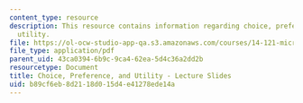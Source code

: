 ```yaml
---
content_type: resource
description: This resource contains information regarding choice, preference, and
  utility.
file: https://ol-ocw-studio-app-qa.s3.amazonaws.com/courses/14-121-microeconomic-theory-i-fall-2015/b89cf6eb8d2118d015d4e41278ede14a_MIT14_121F15_1S.pdf
file_type: application/pdf
parent_uid: 43ca0394-6b9c-9ca4-62ea-5d4c36a2dd2b
resourcetype: Document
title: Choice, Preference, and Utility - Lecture Slides
uid: b89cf6eb-8d21-18d0-15d4-e41278ede14a
---
```

